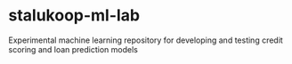 # stalukoop-ml-lab

Experimental machine learning repository for developing and testing credit scoring and loan prediction models
